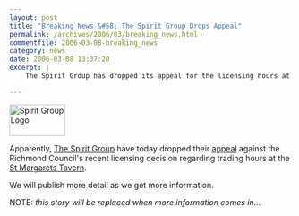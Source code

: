 ```yaml
---
layout: post
title: "Breaking News &#58; The Spirit Group Drops Appeal"
permalink: /archives/2006/03/breaking_news.html
commentfile: 2006-03-08-breaking_news
category: news
date: 2006-03-08 13:37:20
excerpt: |
    The Spirit Group has dropped its appeal for the licensing hours at the St Margarets Travern.

---
```


<img src="/assets/images/2006/hot_spiritgroup.gif" alt="Spirit Group Logo" height="56" width="100" class="photo right">

Apparently, [The Spirit Group](http://www.thespiritgroup.com/) have today dropped their [appeal](/archives/2005/12/updated_the_spi.html) against the Richmond Council's recent licensing decision regarding trading hours at the [St Margarets Tavern](/cgi-bin/directory.cgi?key=200505231529&action=getlisting).

We will publish more detail as we get more information.

NOTE: *this story will be replaced when more information comes in...*

